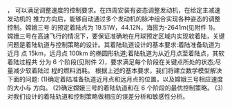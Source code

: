 ， 可以满足调整速度的控制要求。在四周安装有姿态调整发动机，在给定主减速发动机的 推力方向后，能够自动通过多个发动机的脉冲组合实现各种姿态的调整控制。嫦娥三号 的预定着陆点为 19.51W，44.12N，海拔为-2641m(见附件 1)。
嫦娥三号在高速飞行的情况下，要保证准确地在月球预定区域内实现软着陆，关键 问题是着陆轨道与控制策略的设计。其着陆轨道设计的基本要求:着陆准备轨道为近月 点 15km，远月点 100km 的椭圆形轨道;着陆轨道为从近月点至着陆点，其软着陆过程共 分为 6 个阶段(见附件 2)，要求满足每个阶段在关键点所处的状态;尽量减少软着陆过 程的燃料消耗。
  根据上述的基本要求，我们将建立数学模型解决下面的问题:
  (1)确定着陆准备轨道近月点和远月点的位置，以及嫦娥三号相应速度的大小与 方向。
  (2)确定嫦娥三号的着陆轨道和在 6 个阶段的最优控制策略。 (3)对我们设计的着陆轨道和控制策略做相应的误差分析和敏感性分析。
